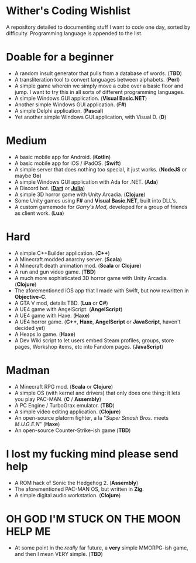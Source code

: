 # Wither's Coding Wishlist

A repository detailed to documenting stuff I want to code one day, sorted by difficulty. Programming language is appended to the list.

# Doable for a beginner

- A random insult generator that pulls from a database of words. (__TBD__)
- A transliteration tool to convert languages between alphabets. (__Perl__)
- A simple game wherein we simply move a cube over a basic floor and jump. I want to try this in all sorts of different programming languages.
- A simple Windows GUI application. (__Visual Basic.NET__)
- Another simple Windows GUI application. (__F#__)
- A simple Delphi application. (__Pascal__)
- Yet another simple Windows GUI application, with Visual D. (__D__)

# Medium

- A basic mobile app for Android. (__Kotlin__)
- A basic mobile app for iOS / iPadOS. (__Swift__)
- A simple server that does nothing too special, it just works. (__NodeJS__ or maybe __Go__)
- A simple Windows GUI application with Ada for .NET. (__Ada__)
- A Discord bot. (__[Dart](https://github.com/nyxx-discord/nyxx)__ or __[Julia](https://github.com/Xh4H/Discord.jl)__)
- A simple 3D horror game with Unity Arcadia. (__[Clojure](https://github.com/arcadia-unity/Arcadia)__)
- Some Unity games using __F#__ and __Visual Basic.NET__, built into DLL's.
- A custom gamemode for _Garry's Mod_, developed for a group of friends as client work. (__Lua__)

# Hard

- A simple C++Builder application. (__C++__)
- A Minecraft modded anarchy server. (__Scala__)
- A Minecraft death animation mod. (__Scala__ or __Clojure__)
- A run and gun video game. (__TBD__)
- A much more sophisticated 3D horror game with Unity Arcadia. (__Clojure__)
- The aforementioned iOS app that I made with Swift, but now rewritten in __Objective-C__.
- A GTA V mod, details TBD. (__Lua__ or __C#__)
- A UE4 game with AngelScript. (__AngelScript__)
- A UE4 game with Haxe. (__Haxe__)
- A UE4 horror game. (__C++__, __Haxe__, __AngelScript__ or __JavaScript__, haven't decided yet)
- A Heaps.io game. (__Haxe__)
- A Dev Wiki script to let users embed Steam profiles, groups, store pages, Workshop items, etc into Fandom pages. (__JavaScript__)

# Madman

- A Minecraft RPG mod. (__Scala__ or __Clojure__)
- A simple OS (with kernel and drivers) that only does one thing: it lets you play PAC-MAN. (__C__ / __Assembly__)
- A PC Engine / TurboGrax emulator. (__TBD__)
- A simple video editing application. (__Clojure__)
- An open-source platorm fighter, a la "_Super Smash Bros._ meets _M.U.G.E.N_" (__Haxe__)
- An open-source Counter-Strike-ish game (__TBD__)

# I lost my fucking mind please send help

- A ROM hack of Sonic the Hedgehog 2. (__Assembly__)
- The aforementioned PAC-MAN OS, but written in __Zig__.
- A simple digital audio workstation. (__Clojure__)

# OH GOD I'M STUCK ON THE MOON HELP ME

- At some point in the _really_ far future, a __very__ simple MMORPG-ish game, and then I mean VERY simple. (__TBD__)
